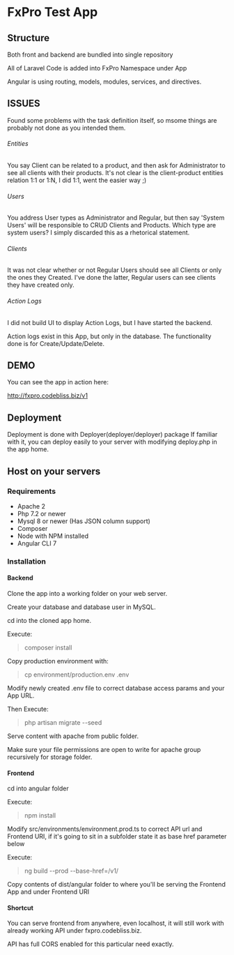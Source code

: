 
# FxPro Test App

## Structure

Both front and backend are bundled into single repository

All of Laravel Code is added into FxPro Namespace under App

Angular is using routing, models, modules, services, and directives.


## ISSUES

Found some problems with the task definition itself, so msome things are probably not done as you intended them.

###### Entities
You say Client can be related to a product, and then ask for Administrator to see all clients with their products. 
It's not clear is the client-product entities relation 1:1 or 1:N, I did 1:1, went the easier way ;)

###### Users
You address User types as Administrator and Regular, but then say 'System Users' will be responsible to CRUD Clients and Products.
Which type are system users? I simply discarded this as a rhetorical statement. 


###### Clients
It was not clear whether or not Regular Users should see all Clients or only the ones they Created.
I've done the latter, Regular users can see clients they have created only. 

###### Action Logs
I did not build UI to display Action Logs, but I have started the backend.

Action logs exist in this App, but only in the database. The functionality done is for Create/Update/Delete.

 
    
## DEMO

You can see the app in action here:

http://fxpro.codebliss.biz/v1 

## Deployment

Deployment is done with Deployer(deployer/deployer) package
If familiar with it, you can deploy easily to your server with modifying deploy.php in the app home.

## Host on your servers 
### Requirements

- Apache 2
- Php 7.2 or newer
- Mysql 8 or newer (Has JSON column support)
- Composer
- Node with NPM installed
- Angular CLI 7

### Installation

#### Backend
Clone the app into a working folder on your web server.

Create your database and database user in MySQL.
 
cd into the cloned app home. 

Execute:
> composer install

Copy production environment with:
> cp environment/production.env .env

Modify newly created .env file to correct database access params and your App URL.

Then Execute:
> php artisan migrate --seed

Serve content with apache from public folder.

Make sure your file permissions are open to write for apache group recursively for storage folder.

#### Frontend
cd into angular folder

Execute:
> npm install

Modify src/environments/environment.prod.ts to correct API url and Frontend URI, 
if it's going to sit in a subfolder state it as base href parameter below

Execute:
> ng build --prod --base-href=/v1/

Copy contents of dist/angular folder to where you'll be serving the Frontend App and under Frontend URI


#### Shortcut

You can serve frontend from anywhere, even localhost, it will still work with already working API under fxpro.codebliss.biz.

API has full CORS enabled for this particular need exactly. 







